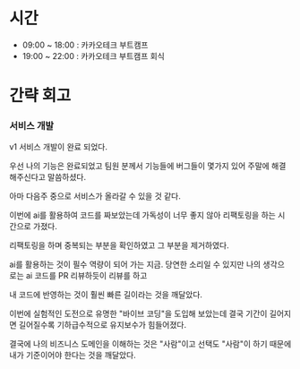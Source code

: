 # 시간
- 09:00 ~ 18:00 : 카카오테크 부트캠프
- 19:00 ~ 22:00 : 카카오테크 부트캠프 회식

# 간략 회고

### 서비스 개발

v1 서비스 개발이 완료 되었다.

우선 나의 기능은 완료되었고 팀원 분께서 기능들에 버그들이 몇가지 있어 주말에 해결해주신다고 말씀하셨다.

아마 다음주 중으로 서비스가 올라갈 수 있을 것 같다.

이번에 ai를 활용하여 코드를 짜보았는데 가독성이 너무 좋지 않아 리팩토링을 하는 시간으로 가졌다.

리팩토링을 하며 중복되는 부분을 확인하였고 그 부분을 제거하였다.

ai를 활용하는 것이 필수 역량이 되어 가는 지금. 당연한 소리일 수 있지만 나의 생각으로는 ai 코드를 PR 리뷰하듯이 리뷰를 하고

내 코드에 반영하는 것이 훨씬 빠른 길이라는 것을 깨달았다.

이번에 실험적인 도전으로 유명한 "바이브 코딩"을 도입해 보았는데 결국 기간이 길어지면 길어질수록 기하급수적으로 유지보수가 힘들어졌다.

결국에 나의 비즈니스 도메인을 이해하는 것은 "사람"이고 선택도 "사람"이 하기 때문에 내가 기준이어야 한다는 것을 깨달았다.